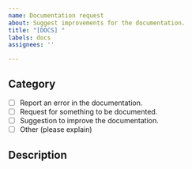 ```yaml
---
name: Documentation request
about: Suggest improvements for the documentation.
title: "[DOCS] "
labels: docs
assignees: ''

---
```


## Category
<!--
Please check all applicable options from the list below (use [x] in Markdown)
-->

- [ ] Report an error in the documentation.
- [ ] Request for something to be documented.
- [ ] Suggestion to improve the documentation.
- [ ] Other (please explain)

## Description
<!--
Please explain the request. Include links to any relevant files or webpages.
-->
